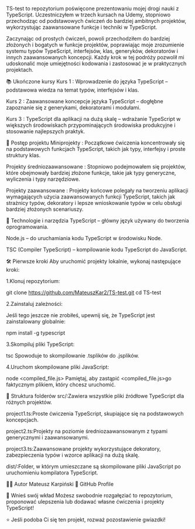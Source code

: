 TS-test to repozytorium poświęcone prezentowaniu mojej drogi nauki z TypeScript. Uczestniczyłem w trzech kursach na Udemy, stopniowo przechodząc od podstawowych ćwiczeń do bardziej ambitnych projektów, wykorzystując zaawansowane funkcje i techniki w TypeScript.

Zaczynając od prostych ćwiczeń, powoli przechodziłem do bardziej złożonych i bogatych w funkcje projektów, poprawiając moje zrozumienie systemu typów TypeScript, interfejsów, klas, generyków, dekoratorów i innych zaawansowanych koncepcji. Każdy krok w tej podróży pozwolił mi udoskonalić moje umiejętności kodowania i zastosować je w praktycznych projektach.

📚 Ukończone kursy
Kurs 1 : Wprowadzenie do języka TypeScript – podstawowa wiedza na temat typów, interfejsów i klas.

Kurs 2 : Zaawansowane koncepcje języka TypeScript – dogłębne zapoznanie się z generykami, dekoratorami i modułami.

Kurs 3 : TypeScript dla aplikacji na dużą skalę – wdrażanie TypeScript w większych środowiskach przypominających środowiska produkcyjne i stosowanie najlepszych praktyk.

🚀 Postęp projektu
Miniprojekty : Początkowe ćwiczenia koncentrowały się na podstawowych funkcjach TypeScript, takich jak typy, interfejsy i proste struktury klas.

Projekty średniozaawansowane : Stopniowo podejmowałem się projektów, które obejmowały bardziej złożone funkcje, takie jak typy generyczne, wyliczenia i typy narzędziowe.

Projekty zaawansowane : Projekty końcowe polegały na tworzeniu aplikacji wymagających użycia zaawansowanych funkcji TypeScript, takich jak strażnicy typów, dekoratory i lepsze wnioskowanie typów w celu obsługi bardziej złożonych scenariuszy.

🔧 Technologie i narzędzia
TypeScript – główny język używany do tworzenia oprogramowania.

Node.js – do uruchamiania kodu TypeScript w środowisku Node.

TSC (Compiler TypeScript) – kompilowanie kodu TypeScript do JavaScript.

🛠️ Pierwsze kroki
Aby uruchomić projekty lokalnie, wykonaj następujące kroki:

1.Klonuj repozytorium:

git clone https://github.com/MateuszKar2/TS-test.git
cd TS-test

2.Zainstaluj zależności:

Jeśli tego jeszcze nie zrobiłeś, upewnij się, że TypeScript jest zainstalowany globalnie:

npm install -g typescript

3.Skompiluj pliki TypeScript:

tsc
Spowoduje to skompilowanie .tsplików do .jsplików.

4.Uruchom skompilowane pliki JavaScript:

node <compiled_file.js>
Pamiętaj, aby zastąpić <compiled_file.js>go faktycznym plikiem, który chcesz uruchomić.

📂 Struktura folderów
src/:Zawiera wszystkie pliki źródłowe TypeScript dla różnych projektów.

project1.ts:Proste ćwiczenia TypeScript, skupiające się na podstawowych koncepcjach.

project2.ts:Projekty na poziomie średniozaawansowanym z typami generycznymi i zaawansowanymi.

project3.ts:Zaawansowane projekty wykorzystujące dekoratory, zabezpieczenia typów i wzorce aplikacji na dużą skalę.

dist/:Folder, w którym umieszczane są skompilowane pliki JavaScript po uruchomieniu kompilatora TypeScript.

🧑‍💻 Autor
Mateusz Karpiński
🔗 GitHub Profile

💬 Wnieś swój wkład
Możesz swobodnie rozgałęziać to repozytorium, proponować ulepszenia lub dodawać własne ćwiczenia i projekty TypeScript!

⭐ Jeśli podoba Ci się ten projekt, rozważ pozostawienie gwiazdki!

